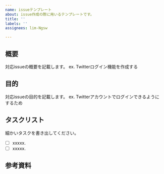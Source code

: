 ```yaml
---
name: issueテンプレート
about: issue作成の際に用いるテンプレートです。
title: ''
labels: ''
assignees: lim-Ngsw

---
```


## 概要
対応issueの概要を記載します。
ex. Twitterログイン機能を作成する

## 目的
対応issueの目的を記載します。
ex. Twitterアカウントでログインできるようにするため

## タスクリスト
細かいタスクを書き出してください。
- [ ] xxxxx.
- [ ] xxxxx.

## 参考資料
